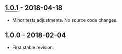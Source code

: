 ## [1.0.1] - 2018-04-18
- Minor tests adjustments. No source code changes.

## 1.0.0 - 2018-02-04
- First stable revision.

[1.0.1]: https://github.com/themichaelhall/html-validator-plugin/compare/v1.0.0...v1.0.1